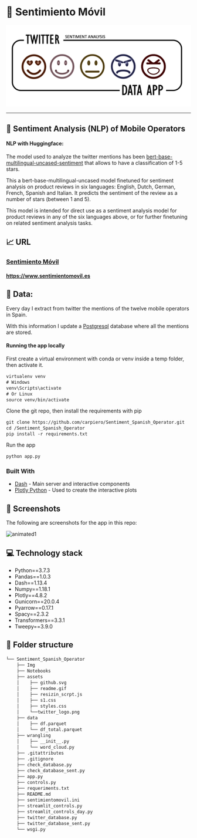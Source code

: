 # :iphone: Sentimiento Móvil

![alt_text](Img/Headersentiment.png)

---



## :loudspeaker: **Sentiment Analysis (NLP) of Mobile Operators** 

#### NLP with Huggingface: 

The model used to analyze the twitter mentions has been [bert-base-multilingual-uncased-sentiment](https://huggingface.co/nlptown/bert-base-multilingual-uncased-sentiment) that allows to have a classification of 1-5 stars.

This a bert-base-multilingual-uncased model finetuned for sentiment analysis on product reviews in six languages: English, Dutch, German, French, Spanish and Italian. It predicts the sentiment of the review as a number of stars (between 1 and 5).

This model is intended for direct use as a sentiment analysis model for product reviews in any of the six languages above, or for further finetuning on related sentiment analysis tasks.

## :chart_with_upwards_trend: **URL** 


### [Sentimiento Móvil](https://www.sentimientomovil.es/)  
#### https://www.sentimientomovil.es


## :floppy_disk: **Data:**

Every day I extract from twitter the mentions of the twelve mobile operators in Spain.

With this information I update a [Postgresql](https://www.postgresql.org/) database where all the mentions are stored.


#### Running the app locally

First create a virtual environment with conda or venv inside a temp folder, then activate it.

```
virtualenv venv
# Windows
venv\Scripts\activate
# Or Linux
source venv/bin/activate
```

Clone the git repo, then install the requirements with pip

```
git clone https://github.com/carpiero/Sentiment_Spanish_Operator.git
cd /Sentiment_Spanish_Operator
pip install -r requirements.txt
```

Run the app

```
python app.py
```

### Built With

- [Dash](https://dash.plot.ly/) - Main server and interactive components
- [Plotly Python](https://plot.ly/python/) - Used to create the interactive plots


## :art: **Screenshots**

The following are screenshots for the app in this repo:


![animated1](assets/readme.gif)


## :computer: **Technology stack**

- Python==3.7.3
- Pandas==1.0.3
- Dash==1.13.4
- Numpy==1.18.1
- Plotly==4.8.2
- Gunicorn==20.0.4
- Pyarrow==0.17.1
- Spacy==2.3.2
- Transformers==3.3.1
- Tweepy==3.9.0


## :file_folder: **Folder structure**
```
└── Sentiment_Spanish_Operator
    ├── Img
    ├── Notebooks
    ├── assets
    │    ├── github.svg
    │    ├── readme.gif
    │    ├── resizin_scrpt.js
    │    ├── s1.css
    │    ├── styles.css
    │    └──twitter_logo.png
    ├── data
    │    ├── df.parquet
    │    └── df_total.parquet
    ├── wrangling
    │    ├── __init__.py
    │    └── word_cloud.py
    ├── .gitattributes
    ├── .gitignore
    ├── check_database.py
    ├── check_database_sent.py
    ├── app.py
    ├── controls.py
    ├── requeriments.txt
    ├── README.md
    ├── sentimientomovil.ini
    ├── streamlit_controls.py
    ├── streamlit_controls_day.py
    ├── twitter_database.py
    ├── twitter_database_sent.py
    └── wsgi.py
    
    
```
